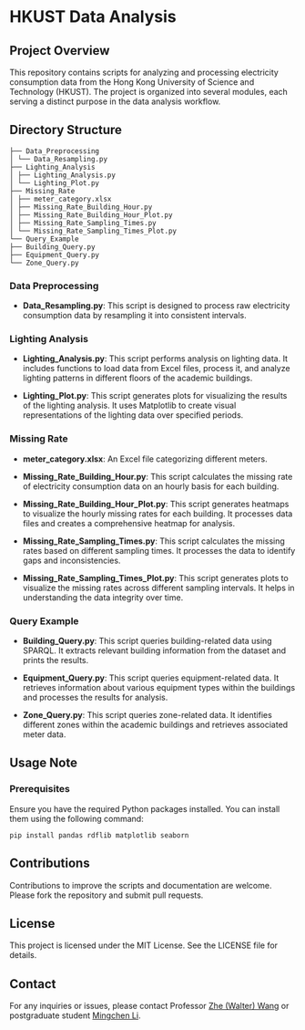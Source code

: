 # HKUST Data Analysis

## Project Overview

This repository contains scripts for analyzing and processing electricity consumption data from the Hong Kong University of Science and Technology (HKUST). The project is organized into several modules, each serving a distinct purpose in the data analysis workflow.

## Directory Structure

```
├── Data_Preprocessing
│ └── Data_Resampling.py
├── Lighting_Analysis
│ ├── Lighting_Analysis.py
│ └── Lighting_Plot.py
├── Missing_Rate
│ ├── meter_category.xlsx
│ ├── Missing_Rate_Building_Hour.py
│ ├── Missing_Rate_Building_Hour_Plot.py
│ ├── Missing_Rate_Sampling_Times.py
│ └── Missing_Rate_Sampling_Times_Plot.py
└── Query_Example
├── Building_Query.py
├── Equipment_Query.py
└── Zone_Query.py
```


### Data Preprocessing

- **Data_Resampling.py**: This script is designed to process raw electricity consumption data by resampling it into consistent intervals.

### Lighting Analysis

- **Lighting_Analysis.py**: This script performs analysis on lighting data. It includes functions to load data from Excel files, process it, and analyze lighting patterns in different floors of the academic buildings.

- **Lighting_Plot.py**: This script generates plots for visualizing the results of the lighting analysis. It uses Matplotlib to create visual representations of the lighting data over specified periods.

### Missing Rate

- **meter_category.xlsx**: An Excel file categorizing different meters.

- **Missing_Rate_Building_Hour.py**: This script calculates the missing rate of electricity consumption data on an hourly basis for each building.

- **Missing_Rate_Building_Hour_Plot.py**: This script generates heatmaps to visualize the hourly missing rates for each building. It processes data files and creates a comprehensive heatmap for analysis.

- **Missing_Rate_Sampling_Times.py**: This script calculates the missing rates based on different sampling times. It processes the data to identify gaps and inconsistencies.

- **Missing_Rate_Sampling_Times_Plot.py**: This script generates plots to visualize the missing rates across different sampling intervals. It helps in understanding the data integrity over time.

### Query Example

- **Building_Query.py**: This script queries building-related data using SPARQL. It extracts relevant building information from the dataset and prints the results.

- **Equipment_Query.py**: This script queries equipment-related data. It retrieves information about various equipment types within the buildings and processes the results for analysis.

- **Zone_Query.py**: This script queries zone-related data. It identifies different zones within the academic buildings and retrieves associated meter data.

## Usage Note

### Prerequisites

Ensure you have the required Python packages installed. You can install them using the following command:

```
pip install pandas rdflib matplotlib seaborn
```

## Contributions 

Contributions to improve the scripts and documentation are welcome. Please fork the repository and submit pull requests.

## License 

This project is licensed under the MIT License. See the LICENSE file for details.

## Contact 
For any inquiries or issues, please contact Professor [Zhe (Walter) Wang](https://walterzwang.github.io/) or postgraduate student [Mingchen Li](https://limingchen159.github.io/).

